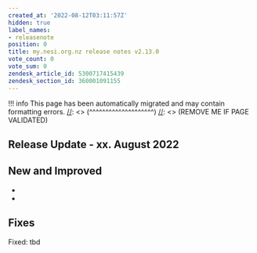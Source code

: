 ```yaml
---
created_at: '2022-08-12T03:11:57Z'
hidden: true
label_names:
- releasenote
position: 0
title: my.nesi.org.nz release notes v2.13.0
vote_count: 0
vote_sum: 0
zendesk_article_id: 5300717415439
zendesk_section_id: 360001091155
---
```



[//]: <> (REMOVE ME IF PAGE VALIDATED)
[//]: <> (vvvvvvvvvvvvvvvvvvvv)
!!! info
    This page has been automatically migrated and may contain formatting errors.
[//]: <> (^^^^^^^^^^^^^^^^^^^^)
[//]: <> (REMOVE ME IF PAGE VALIDATED)
## Release Update - xx. August 2022

## New and Improved

-    
-    

## Fixes

Fixed: tbd
